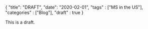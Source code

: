 {
    "title": "DRAFT",
    "date": "2020-02-01",
    "tags" : ["MS in the US"],
    "categories" : ["Blog"],
    "draft" : true
}

This is a draft.
